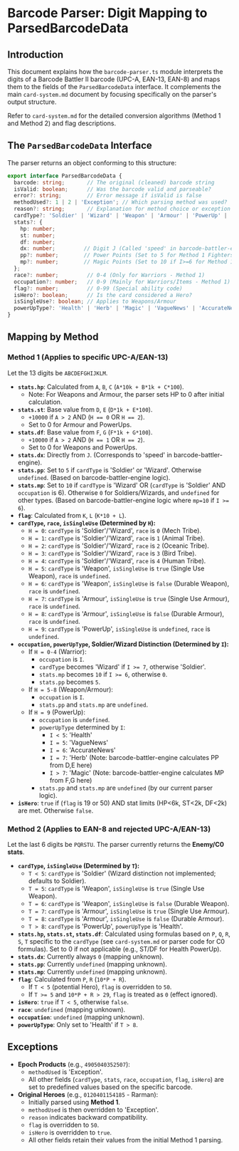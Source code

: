 # Barcode Parser: Digit Mapping to ParsedBarcodeData

## Introduction

This document explains how the `barcode-parser.ts` module interprets the digits of a Barcode Battler II barcode (UPC-A, EAN-13, EAN-8) and maps them to the fields of the `ParsedBarcodeData` interface. It complements the main `card-system.md` document by focusing specifically on the parser's output structure.

Refer to `card-system.md` for the detailed conversion algorithms (Method 1 and Method 2) and flag descriptions.

## The `ParsedBarcodeData` Interface

The parser returns an object conforming to this structure:

```typescript
export interface ParsedBarcodeData {
  barcode: string;       // The original (cleaned) barcode string
  isValid: boolean;      // Was the barcode valid and parseable?
  error?: string;        // Error message if isValid is false
  methodUsed?: 1 | 2 | 'Exception'; // Which parsing method was used?
  reason?: string;       // Explanation for method choice or exception
  cardType?: 'Soldier' | 'Wizard' | 'Weapon' | 'Armour' | 'PowerUp' | 'Unknown';
  stats?: {
    hp: number;
    st: number;
    df: number;
    dx: number;         // Digit J (Called 'speed' in barcode-battler-engine)
    pp?: number;        // Power Points (Set to 5 for Method 1 Fighters based on barcode-battler-engine)
    mp?: number;        // Magic Points (Set to 10 if I>=6 for Method 1 Fighters based on barcode-battler-engine)
  };
  race?: number;         // 0-4 (Only for Warriors - Method 1)
  occupation?: number;   // 0-9 (Mainly for Warriors/Items - Method 1)
  flag?: number;         // 0-99 (Special ability code)
  isHero?: boolean;      // Is the card considered a Hero?
  isSingleUse?: boolean; // Applies to Weapons/Armour
  powerUpType?: 'Health' | 'Herb' | 'Magic' | 'VagueNews' | 'AccurateNews'; // If cardType is PowerUp
}
```

## Mapping by Method

### Method 1 (Applies to specific UPC-A/EAN-13)

Let the 13 digits be `ABCDEFGHIJKLM`.

*   **`stats.hp`**: Calculated from `A`, `B`, `C` (`A*10k + B*1k + C*100`).
    *   Note: For Weapons and Armour, the parser sets HP to 0 after initial calculation.
*   **`stats.st`**: Base value from `D`, `E` (`D*1k + E*100`).
    *   `+10000` if `A > 2` AND (`H == 0` OR `H == 2`).
    *   Set to 0 for Armour and PowerUps.
*   **`stats.df`**: Base value from `F`, `G` (`F*1k + G*100`).
    *   `+10000` if `A > 2` AND (`H == 1` OR `H == 2`).
    *   Set to 0 for Weapons and PowerUps.
*   **`stats.dx`**: Directly from `J`. (Corresponds to 'speed' in barcode-battler-engine).
*   **`stats.pp`**: Set to `5` if `cardType` is 'Soldier' or 'Wizard'. Otherwise `undefined`. (Based on barcode-battler-engine logic).
*   **`stats.mp`**: Set to `10` if `cardType` is 'Wizard' OR (`cardType` is 'Soldier' AND `occupation` is 6). Otherwise `0` for Soldiers/Wizards, and `undefined` for other types. (Based on barcode-battler-engine logic where `mp=10` if `I >= 6`).
*   **`flag`**: Calculated from `K`, `L` (`K*10 + L`).
*   **`cardType`, `race`, `isSingleUse` (Determined by `H`):**
    *   `H = 0`: `cardType` is 'Soldier'/'Wizard', `race` is `0` (Mech Tribe).
    *   `H = 1`: `cardType` is 'Soldier'/'Wizard', `race` is `1` (Animal Tribe).
    *   `H = 2`: `cardType` is 'Soldier'/'Wizard', `race` is `2` (Oceanic Tribe).
    *   `H = 3`: `cardType` is 'Soldier'/'Wizard', `race` is `3` (Bird Tribe).
    *   `H = 4`: `cardType` is 'Soldier'/'Wizard', `race` is `4` (Human Tribe).
    *   `H = 5`: `cardType` is 'Weapon', `isSingleUse` is `true` (Single Use Weapon), `race` is `undefined`.
    *   `H = 6`: `cardType` is 'Weapon', `isSingleUse` is `false` (Durable Weapon), `race` is `undefined`.
    *   `H = 7`: `cardType` is 'Armour', `isSingleUse` is `true` (Single Use Armour), `race` is `undefined`.
    *   `H = 8`: `cardType` is 'Armour', `isSingleUse` is `false` (Durable Armour), `race` is `undefined`.
    *   `H = 9`: `cardType` is 'PowerUp', `isSingleUse` is `undefined`, `race` is `undefined`.
*   **`occupation`, `powerUpType`, Soldier/Wizard Distinction (Determined by `I`):**
    *   If `H = 0-4` (Warrior):
        *   `occupation` is `I`.
        *   `cardType` becomes 'Wizard' if `I >= 7`, otherwise 'Soldier'.
        *   `stats.mp` becomes `10` if `I >= 6`, otherwise `0`.
        *   `stats.pp` becomes `5`.
    *   If `H = 5-8` (Weapon/Armour):
        *   `occupation` is `I`.
        *   `stats.pp` and `stats.mp` are `undefined`.
    *   If `H = 9` (PowerUp):
        *   `occupation` is `undefined`.
        *   `powerUpType` determined by `I`:
            *   `I < 5`: 'Health'
            *   `I = 5`: 'VagueNews'
            *   `I = 6`: 'AccurateNews'
            *   `I = 7`: 'Herb' (Note: barcode-battler-engine calculates PP from D,E here)
            *   `I > 7`: 'Magic' (Note: barcode-battler-engine calculates MP from F,G here)
        *   `stats.pp` and `stats.mp` are `undefined` (by our current parser logic).
*   **`isHero`**: `true` if (`flag` is 19 or 50) AND stat limits (HP<6k, ST<2k, DF<2k) are met. Otherwise `false`.

### Method 2 (Applies to EAN-8 and rejected UPC-A/EAN-13)

Let the last 6 digits be `PQRSTU`.
The parser currently returns the **Enemy/C0 stats**.

*   **`cardType`, `isSingleUse` (Determined by `T`):**
    *   `T < 5`: `cardType` is 'Soldier' (Wizard distinction not implemented; defaults to Soldier).
    *   `T = 5`: `cardType` is 'Weapon', `isSingleUse` is `true` (Single Use Weapon).
    *   `T = 6`: `cardType` is 'Weapon', `isSingleUse` is `false` (Durable Weapon).
    *   `T = 7`: `cardType` is 'Armour', `isSingleUse` is `true` (Single Use Armour).
    *   `T = 8`: `cardType` is 'Armour', `isSingleUse` is `false` (Durable Armour).
    *   `T > 8`: `cardType` is 'PowerUp', `powerUpType` is 'Health'.
*   **`stats.hp`, `stats.st`, `stats.df`**: Calculated using formulas based on `P`, `Q`, `R`, `S`, `T` specific to the `cardType` (see `card-system.md` or parser code for C0 formulas). Set to 0 if not applicable (e.g., ST/DF for Health PowerUp).
*   **`stats.dx`**: Currently always `0` (mapping unknown).
*   **`stats.pp`**: Currently `undefined` (mapping unknown).
*   **`stats.mp`**: Currently `undefined` (mapping unknown).
*   **`flag`**: Calculated from `P`, `R` (`10*P + R`).
    *   If `T < 5` (potential Hero), `flag` is overridden to `50`.
    *   If `T >= 5` and `10*P + R > 29`, `flag` is treated as `0` (effect ignored).
*   **`isHero`**: `true` if `T < 5`, otherwise `false`.
*   **`race`**: `undefined` (mapping unknown).
*   **`occupation`**: `undefined` (mapping unknown).
*   **`powerUpType`**: Only set to 'Health' if `T > 8`.

## Exceptions

*   **Epoch Products** (e.g., `4905040352507`):
    *   `methodUsed` is 'Exception'.
    *   All other fields (`cardType`, `stats`, `race`, `occupation`, `flag`, `isHero`) are set to predefined values based on the specific barcode.
*   **Original Heroes** (e.g., `0120401154185` - Rarman):
    *   Initially parsed using **Method 1**.
    *   `methodUsed` is then overridden to 'Exception'.
    *   `reason` indicates backward compatibility.
    *   `flag` is overridden to `50`.
    *   `isHero` is overridden to `true`.
    *   All other fields retain their values from the initial Method 1 parsing.

